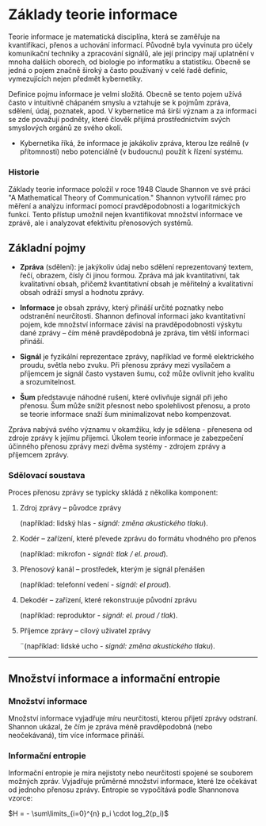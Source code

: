 # Základy teorie informace

Teorie informace je matematická disciplína, která se zaměřuje na kvantifikaci, přenos a uchování informací. Původně byla vyvinuta pro účely komunikační techniky a zpracování signálů, ale její principy mají uplatnění v mnoha dalších oborech, od biologie po informatiku a statistiku. Obecně se jedná o pojem značně široký a často používaný v celé řadě definic, vymezujících nejen předmět kybernetiky.

Definice pojmu informace je velmi složitá. Obecně se tento pojem užívá často v intuitivně chápaném smyslu a vztahuje se k pojmům zpráva, sdělení, údaj, poznatek, apod. V kybernetice má širší význam a za informaci se zde považují podněty, které člověk přijímá prostřednictvím svých smyslových orgánů ze svého okolí. 

- Kybernetika říká, že informace je jakákoliv zpráva, kterou lze reálně (v přítomnosti) nebo potenciálně (v budoucnu) použít k řízení systému.

### Historie

Základy teorie informace položil v roce 1948 Claude Shannon ve své práci "A Mathematical Theory of Communication." Shannon vytvořil rámec pro měření a analýzu informací pomocí pravděpodobnosti a logaritmických funkcí. Tento přístup umožnil nejen kvantifikovat množství informace ve zprávě, ale i analyzovat efektivitu přenosových systémů.

## Základní pojmy

- **Zpráva** (sdělení): je jakýkoliv údaj nebo sdělení reprezentovaný textem, řečí, obrazem, čísly či jinou formou. Zpráva má jak kvantitativní, tak kvalitativní obsah, přičemž kvantitativní obsah je měřitelný a kvalitativní obsah odráží smysl a hodnotu zprávy.

- **Informace** je obsah zprávy, který přináší určité poznatky nebo odstranění neurčitosti. Shannon definoval informaci jako kvantitativní pojem, kde množství informace závisí na pravděpodobnosti výskytu dané zprávy – čím méně pravděpodobná je zpráva, tím větší informaci přináší.


- **Signál** je fyzikální reprezentace zprávy, například ve formě elektrického proudu, světla nebo zvuku. Při přenosu zprávy mezi vysílačem a příjemcem je signál často vystaven šumu, což může ovlivnit jeho kvalitu a srozumitelnost.

- **Šum** představuje náhodné rušení, které ovlivňuje signál při jeho přenosu. Šum může snížit přesnost nebo spolehlivost přenosu, a proto se teorie informace snaží šum minimalizovat nebo kompenzovat.

Zpráva nabývá svého významu v okamžiku, kdy je sdělena - přenesena od zdroje zprávy k jejímu příjemci. Úkolem teorie informace je zabezpečení účinného přenosu zprávy mezi dvěma systémy - zdrojem zprávy a příjemcem zprávy.

### Sdělovací soustava

Proces přenosu zprávy se typicky skládá z několika komponent:

1. Zdroj zprávy – původce zprávy 

    (například: lidský hlas - *signál: změna akustického tlaku*).

2. Kodér – zařízení, které převede zprávu do formátu vhodného pro přenos 

    (například: mikrofon - *signál: tlak / el. proud*).

3. Přenosový kanál – prostředek, kterým je signál přenášen 
    
    (například: telefonní vedení - *signál: el proud*).

4. Dekodér – zařízení, které rekonstruuje původní zprávu 

    (například: reproduktor - *signál: el. proud / tlak*).

5. Příjemce zprávy – cílový uživatel zprávy 

    ¨(například: lidské ucho - *signál: změna akustického tlaku*).

---

## Množství informace a informační entropie

### Množství informace

Množství informace vyjadřuje míru neurčitosti, kterou přijetí zprávy odstraní. Shannon ukázal, že čím je zpráva méně pravděpodobná (nebo neočekávaná), tím více informace přináší.

### Informační entropie

Informační entropie je míra nejistoty nebo neurčitosti spojené se souborem možných zpráv. Vyjadřuje průměrné množství informace, které lze očekávat od jednoho přenosu zprávy. Entropie se vypočítává podle Shannonova vzorce:

$H = - \sum\limits_{i=0}^{n} p_i \cdot log_2(p_i)$




